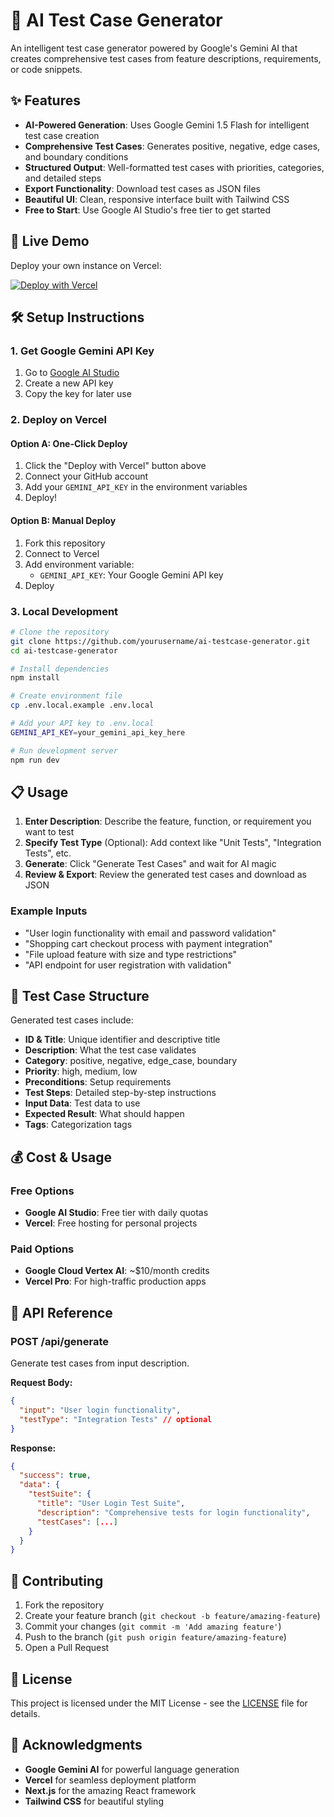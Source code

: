 # 🤖 AI Test Case Generator

An intelligent test case generator powered by Google's Gemini AI that creates comprehensive test cases from feature descriptions, requirements, or code snippets.

## ✨ Features

- **AI-Powered Generation**: Uses Google Gemini 1.5 Flash for intelligent test case creation
- **Comprehensive Test Cases**: Generates positive, negative, edge cases, and boundary conditions
- **Structured Output**: Well-formatted test cases with priorities, categories, and detailed steps
- **Export Functionality**: Download test cases as JSON files
- **Beautiful UI**: Clean, responsive interface built with Tailwind CSS
- **Free to Start**: Use Google AI Studio's free tier to get started

## 🚀 Live Demo

Deploy your own instance on Vercel:

[![Deploy with Vercel](https://vercel.com/button)](https://vercel.com/new/clone?repository-url=https://github.com/yourusername/ai-testcase-generator&env=GEMINI_API_KEY)

## 🛠️ Setup Instructions

### 1. Get Google Gemini API Key

1. Go to [Google AI Studio](https://aistudio.google.com/app/apikey)
2. Create a new API key
3. Copy the key for later use

### 2. Deploy on Vercel

#### Option A: One-Click Deploy
1. Click the "Deploy with Vercel" button above
2. Connect your GitHub account
3. Add your `GEMINI_API_KEY` in the environment variables
4. Deploy!

#### Option B: Manual Deploy
1. Fork this repository
2. Connect to Vercel
3. Add environment variable:
   - `GEMINI_API_KEY`: Your Google Gemini API key
4. Deploy

### 3. Local Development

```bash
# Clone the repository
git clone https://github.com/yourusername/ai-testcase-generator.git
cd ai-testcase-generator

# Install dependencies
npm install

# Create environment file
cp .env.local.example .env.local

# Add your API key to .env.local
GEMINI_API_KEY=your_gemini_api_key_here

# Run development server
npm run dev
```

## 📋 Usage

1. **Enter Description**: Describe the feature, function, or requirement you want to test
2. **Specify Test Type** (Optional): Add context like "Unit Tests", "Integration Tests", etc.
3. **Generate**: Click "Generate Test Cases" and wait for AI magic
4. **Review & Export**: Review the generated test cases and download as JSON

### Example Inputs

- "User login functionality with email and password validation"
- "Shopping cart checkout process with payment integration"
- "File upload feature with size and type restrictions"
- "API endpoint for user registration with validation"

## 🎯 Test Case Structure

Generated test cases include:

- **ID & Title**: Unique identifier and descriptive title
- **Description**: What the test case validates
- **Category**: positive, negative, edge_case, boundary
- **Priority**: high, medium, low
- **Preconditions**: Setup requirements
- **Test Steps**: Detailed step-by-step instructions
- **Input Data**: Test data to use
- **Expected Result**: What should happen
- **Tags**: Categorization tags

## 💰 Cost & Usage

### Free Options
- **Google AI Studio**: Free tier with daily quotas
- **Vercel**: Free hosting for personal projects

### Paid Options
- **Google Cloud Vertex AI**: ~$10/month credits
- **Vercel Pro**: For high-traffic production apps

## 🔧 API Reference

### POST /api/generate

Generate test cases from input description.

**Request Body:**
```json
{
  "input": "User login functionality",
  "testType": "Integration Tests" // optional
}
```

**Response:**
```json
{
  "success": true,
  "data": {
    "testSuite": {
      "title": "User Login Test Suite",
      "description": "Comprehensive tests for login functionality",
      "testCases": [...]
    }
  }
}
```

## 🤝 Contributing

1. Fork the repository
2. Create your feature branch (`git checkout -b feature/amazing-feature`)
3. Commit your changes (`git commit -m 'Add amazing feature'`)
4. Push to the branch (`git push origin feature/amazing-feature`)
5. Open a Pull Request

## 📄 License

This project is licensed under the MIT License - see the [LICENSE](LICENSE) file for details.

## 🙏 Acknowledgments

- **Google Gemini AI** for powerful language generation
- **Vercel** for seamless deployment platform
- **Next.js** for the amazing React framework
- **Tailwind CSS** for beautiful styling

